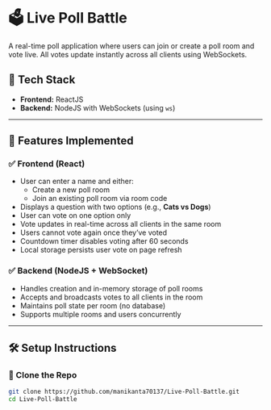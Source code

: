 # 🗳️ Live Poll Battle

A real-time poll application where users can join or create a poll room and vote live. All votes update instantly across all clients using WebSockets.

## 🔧 Tech Stack

- **Frontend:** ReactJS
- **Backend:** NodeJS with WebSockets (using `ws`)

---

## 🚀 Features Implemented

### ✅ Frontend (React)
- User can enter a name and either:
  - Create a new poll room
  - Join an existing poll room via room code
- Displays a question with two options (e.g., **Cats vs Dogs**)
- User can vote on one option only
- Vote updates in real-time across all clients in the same room
- Users cannot vote again once they’ve voted
- Countdown timer disables voting after 60 seconds
- Local storage persists user vote on page refresh

### ✅ Backend (NodeJS + WebSocket)
- Handles creation and in-memory storage of poll rooms
- Accepts and broadcasts votes to all clients in the room
- Maintains poll state per room (no database)
- Supports multiple rooms and users concurrently

---

## 🛠️ Setup Instructions

### 🔗 Clone the Repo
```bash
git clone https://github.com/manikanta70137/Live-Poll-Battle.git
cd Live-Poll-Battle
